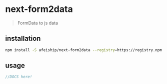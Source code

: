# next-form2data
> FormData to js data

## installation
```bash
npm install -S afeiship/next-form2data --registry=https://registry.npm.taobao.org
```

## usage
```js
//DOCS here!
```
